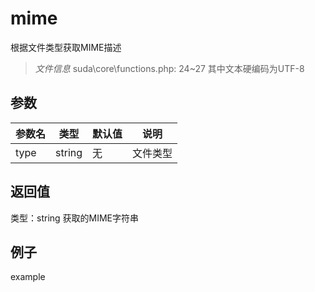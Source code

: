 # mime
根据文件类型获取MIME描述
> *文件信息* suda\core\functions.php: 24~27
其中文本硬编码为UTF-8

## 参数

| 参数名 | 类型 | 默认值 | 说明 |
|--------|-----|-------|-------|
| type |  string | 无 |  文件类型 |

## 返回值
类型：string
 获取的MIME字符串

## 例子

example